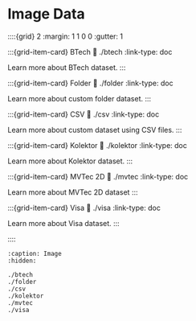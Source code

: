 # Image Data

::::{grid} 2
:margin: 1 1 0 0
:gutter: 1

:::{grid-item-card} BTech
:link: ./btech
:link-type: doc

Learn more about BTech dataset.
:::

:::{grid-item-card} Folder
:link: ./folder
:link-type: doc

Learn more about custom folder dataset.
:::

:::{grid-item-card} CSV
:link: ./csv
:link-type: doc

Learn more about custom dataset using CSV files.
:::

:::{grid-item-card} Kolektor
:link: ./kolektor
:link-type: doc

Learn more about Kolektor dataset.
:::

:::{grid-item-card} MVTec 2D
:link: ./mvtec
:link-type: doc

Learn more about MVTec 2D dataset
:::

:::{grid-item-card} Visa
:link: ./visa
:link-type: doc

Learn more about Visa dataset.
:::

::::

```{toctree}
:caption: Image
:hidden:

./btech
./folder
./csv
./kolektor
./mvtec
./visa
```
